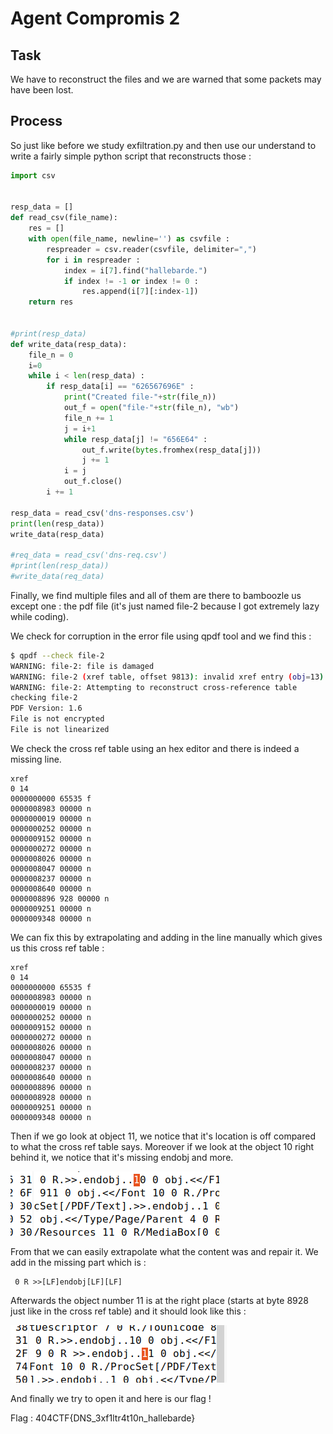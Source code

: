 # Agent Compromis 2

## Task 

We have to reconstruct the files and we are warned that some packets may have been lost.

## Process

So just like before we study exfiltration.py and then use our understand to write a fairly simple python script that reconstructs those : 

```python
import csv


resp_data = []
def read_csv(file_name):
    res = []
    with open(file_name, newline='') as csvfile :
        respreader = csv.reader(csvfile, delimiter=",")
        for i in respreader :
            index = i[7].find("hallebarde.")
            if index != -1 or index != 0 :
                res.append(i[7][:index-1])
    return res


#print(resp_data)
def write_data(resp_data):
    file_n = 0
    i=0
    while i < len(resp_data) :
        if resp_data[i] == "626567696E" :
            print("Created file-"+str(file_n))
            out_f = open("file-"+str(file_n), "wb")
            file_n += 1
            j = i+1
            while resp_data[j] != "656E64" :
                out_f.write(bytes.fromhex(resp_data[j]))
                j += 1
            i = j
            out_f.close()
        i += 1

resp_data = read_csv('dns-responses.csv')
print(len(resp_data))
write_data(resp_data)

#req_data = read_csv('dns-req.csv')
#print(len(resp_data))
#write_data(req_data)
```

Finally, we find multiple files and all of them are there to bamboozle us except one : the pdf file (it's just named file-2 because I got extremely lazy while coding).

We check for corruption in the error file using qpdf tool and we find this :
```sh
$ qpdf --check file-2
WARNING: file-2: file is damaged
WARNING: file-2 (xref table, offset 9813): invalid xref entry (obj=13)
WARNING: file-2: Attempting to reconstruct cross-reference table
checking file-2
PDF Version: 1.6
File is not encrypted
File is not linearized
```

We check the cross ref table using an hex editor and there is indeed a missing line. 
```
xref
0 14
0000000000 65535 f
0000008983 00000 n
0000000019 00000 n
0000000252 00000 n
0000009152 00000 n
0000000272 00000 n
0000008026 00000 n
0000008047 00000 n
0000008237 00000 n
0000008640 00000 n
0000008896 928 00000 n
0000009251 00000 n
0000009348 00000 n
```
We can fix this by extrapolating and adding in the line manually which gives us this cross ref table :

```
xref
0 14
0000000000 65535 f
0000008983 00000 n
0000000019 00000 n
0000000252 00000 n
0000009152 00000 n
0000000272 00000 n
0000008026 00000 n
0000008047 00000 n
0000008237 00000 n
0000008640 00000 n
0000008896 00000 n
0000008928 00000 n
0000009251 00000 n
0000009348 00000 n
```

Then if we go look at object 11, we notice that it's location is off compared to what the cross ref table says. Moreover if we look at the object 10 right behind it, we notice that it's missing endobj and more. 

![](.\pics\cap1.PNG "")

From that we can easily extrapolate what the content was and repair it. We add in the missing part which is : 
```
 0 R >>[LF]endobj[LF][LF]
``` 
Afterwards the object number 11 is at the right place (starts at byte 8928 just like in the cross ref table) and it should look like this : 

![](.\pics\cap2.PNG "")

And finally we try to open it and here is our flag !

Flag : 404CTF{DNS_3xf1ltr4t10n_hallebarde}
